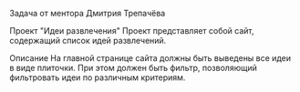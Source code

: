 Задача от ментора Дмитрия Трепачёва

Проект "Идеи развлечения"
Проект представляет собой сайт, содержащий список идей развлечений.

Описание
На главной странице сайта должны быть выведены все идеи в виде плиточки. При этом должен быть фильтр, позволяющий фильтровать идеи по различным критериям.